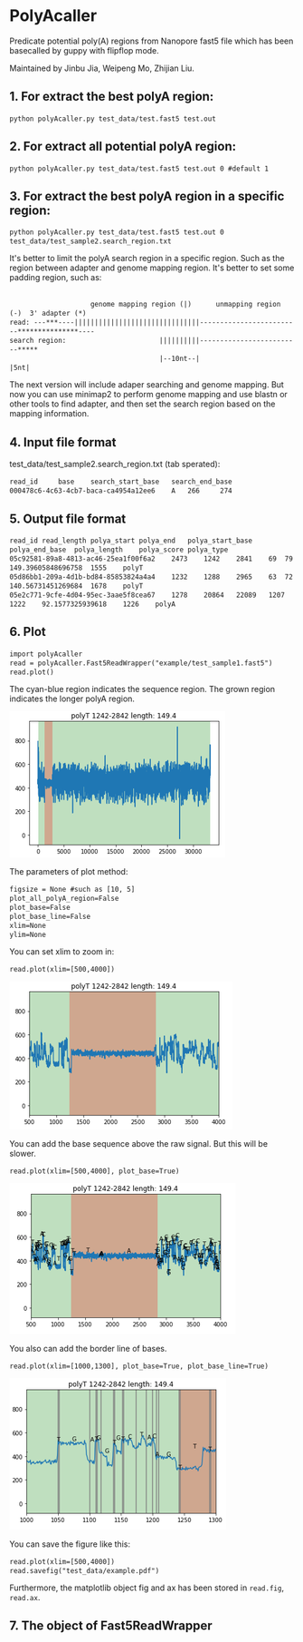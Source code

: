 # PolyAcaller

Predicate potential poly(A) regions from Nanopore fast5 file which has been basecalled by guppy with flipflop mode.

Maintained by Jinbu Jia, Weipeng Mo, Zhijian Liu.

## 1. For extract the best polyA region:
```
python polyAcaller.py test_data/test.fast5 test.out 
```

## 2. For extract all potential polyA region:
```
python polyAcaller.py test_data/test.fast5 test.out 0 #default 1
```

## 3. For extract the best polyA region in a specific region:

```
python polyAcaller.py test_data/test.fast5 test.out 0 test_data/test_sample2.search_region.txt
```

It's better to limit the polyA search region in a specific region. 
Such as the region between adapter and genome mapping region. It's
better to set some padding region, such as:
```

                    genome mapping region (|)      unmapping region (-)  3' adapter (*)
read: ---***----|||||||||||||||||||||||||||||||-------------------------***************----
search region:                       ||||||||||-------------------------*****
                                     |--10nt--|                         |5nt|
```

The next version will include adaper searching and genome mapping. But now
you can use minimap2 to perform genome mapping and use blastn or other tools to 
find adapter, and then set the search region based on the mapping information.

## 4. Input file format

test_data/test_sample2.search_region.txt (tab sperated):
```
read_id 	base 	search_start_base 	search_end_base
000478c6-4c63-4cb7-baca-ca4954a12ee6 	A 	266 	274
```

## 5. Output file format

```
read_id	read_length	polya_start	polya_end	polya_start_base	polya_end_base	polya_length	polya_score	polya_type
05c92581-89a8-4813-ac46-25ea1f00f6a2	2473	1242	2841	69	79	149.39605848696758	1555	polyT
05d86bb1-209a-4d1b-bd84-85853824a4a4	1232	1288	2965	63	72	140.56731451269684	1678	polyT
05e2c771-9cfe-4d04-95ec-3aae5f8cea67	1278	20864	22089	1207	1222	92.1577325939618	1226	polyA
```

## 6. Plot

```
import polyAcaller
read = polyAcaller.Fast5ReadWrapper("example/test_sample1.fast5")
read.plot()
```

The cyan-blue region indicates the sequence region.
The grown region indicates the longer polyA region.

![](img/polya_example1.png)

The parameters of plot method:
```
figsize = None #such as [10, 5]
plot_all_polyA_region=False 
plot_base=False
plot_base_line=False
xlim=None
ylim=None
```

You can set xlim to zoom in:
```
read.plot(xlim=[500,4000])
```

![](img/polya_example2.png)


You can add the base sequence above the raw signal.
But this will be slower.
```
read.plot(xlim=[500,4000], plot_base=True)
```

![](img/polya_example3.png)



You also can add the border line of bases.

```
read.plot(xlim=[1000,1300], plot_base=True, plot_base_line=True)
```

![](img/polya_example4.png)

You can save the figure like this:

```
read.plot(xlim=[500,4000])
read.savefig("test_data/example.pdf")
```

Furthermore, the matplotlib object fig and ax has been 
stored in `read.fig`, `read.ax`.

## 7. The object of Fast5ReadWrapper





